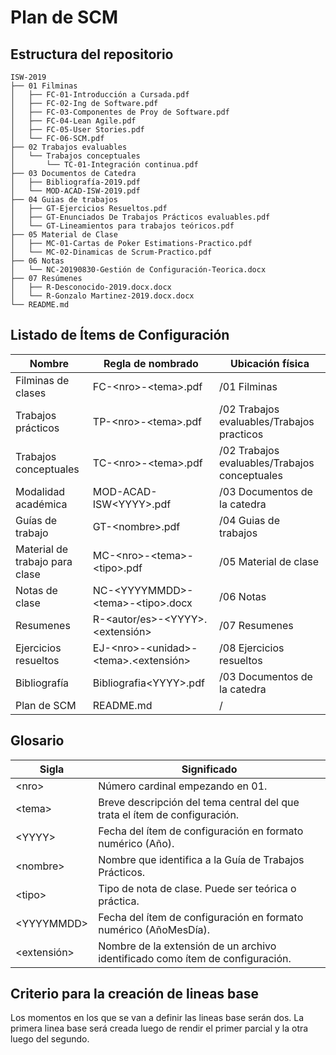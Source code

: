 # Plan de SCM

## Estructura del repositorio

```
ISW-2019
├── 01 Filminas
│   ├── FC-01-Introducción a Cursada.pdf
│   ├── FC-02-Ing de Software.pdf
│   ├── FC-03-Componentes de Proy de Software.pdf
│   ├── FC-04-Lean Agile.pdf
│   ├── FC-05-User Stories.pdf
│   └── FC-06-SCM.pdf
├── 02 Trabajos evaluables
│   └── Trabajos conceptuales
│       └── TC-01-Integración continua.pdf
├── 03 Documentos de Catedra
│   ├── Bibliografía-2019.pdf
│   └── MOD-ACAD-ISW-2019.pdf
├── 04 Guias de trabajos
│   ├── GT-Ejercicios Resueltos.pdf
│   ├── GT-Enunciados De Trabajos Prácticos evaluables.pdf
│   └── GT-Lineamientos para trabajos teóricos.pdf
├── 05 Material de Clase
│   ├── MC-01-Cartas de Poker Estimations-Practico.pdf
│   └── MC-02-Dinamicas de Scrum-Practico.pdf
├── 06 Notas
│   └── NC-20190830-Gestión de Configuración-Teorica.docx
├── 07 Resúmenes
│   ├── R-Desconocido-2019.docx.docx
│   └── R-Gonzalo Martinez-2019.docx.docx
└── README.md
```

## Listado de Ítems de Configuración

| Nombre                         | Regla de nombrado                            | Ubicación física                              |
| ------------------------------ | ---------------------------------------------| --------------------------------------------- |
| Filminas de clases             | FC-\<nro\>-\<tema\>.pdf                      | /01 Filminas                                  |
| Trabajos prácticos             | TP-\<nro\>-\<tema\>.pdf                      | /02 Trabajos evaluables/Trabajos practicos    |
| Trabajos conceptuales          | TC-\<nro\>-\<tema\>.pdf                      | /02 Trabajos evaluables/Trabajos conceptuales |
| Modalidad académica            | MOD-ACAD-ISW\<YYYY\>.pdf                     | /03 Documentos de la catedra                  |
| Guías de trabajo               | GT-\<nombre\>.pdf                            | /04 Guias de trabajos                         |
| Material de trabajo para clase | MC-\<nro\>-\<tema\>-\<tipo\>.pdf             | /05 Material de clase                         |
| Notas de clase                 | NC-\<YYYYMMDD\>-\<tema\>-\<tipo\>.docx       | /06 Notas                                     |
| Resumenes                      | R-\<autor/es\>-\<YYYY\>.\<extensión\>        | /07 Resumenes                                 |
| Ejercicios resueltos           | EJ-\<nro\>-\<unidad\>-\<tema\>.\<extensión\> | /08 Ejercicios resueltos                      |
| Bibliografía                   | Bibliografia\<YYYY\>.pdf                     | /03 Documentos de la catedra                  |
| Plan de SCM                    | README.md                                    | /                                             |


## Glosario

| Sigla         | Significado                                                                   |
| ------------- | ----------------------------------------------------------------------------- |
| \<nro\>       | Número cardinal empezando en 01.                                              |
| \<tema\>      | Breve descripción del tema central del que trata el ítem de configuración.    |
| \<YYYY\>      | Fecha del ítem de configuración en formato numérico (Año).                    |
| \<nombre\>    | Nombre que identifica a la Guía de Trabajos Prácticos.                        |
| \<tipo\>      | Tipo de nota de clase. Puede ser teórica o práctica.                          |
| \<YYYYMMDD\>  | Fecha del ítem de configuración en formato numérico (AñoMesDía).              |
| \<extensión\> | Nombre de la extensión de un archivo identificado como ítem de configuración. |

## Criterio para la creación de lineas base

Los momentos en los que se van a definir las lineas base serán dos. La primera linea base será creada luego de rendir el primer parcial y la otra luego del segundo.
